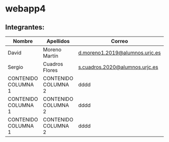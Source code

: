 # webapp4


## Integrantes:

| Nombre| Apellidos| Correo| Github|
| ----- | ---- | ----|----|
| David| Moreno Martín | d.moreno1.2019@alumnos.urjc.es| DavidMorenoo
| Sergio| Cuadros Flores | s.cuadros.2020@alumnos.urjc.es| scuadrosf
| CONTENIDO COLUMNA 1 | CONTENIDO COLUMNA 2 | dddd| jjjj
| CONTENIDO COLUMNA 1 | CONTENIDO COLUMNA 2 | dddd| jjjj
| CONTENIDO COLUMNA 1 | CONTENIDO COLUMNA 2 | dddd| jjjj

